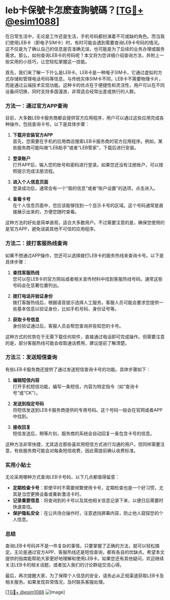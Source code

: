 # leb卡保號卡怎麽查詢號碼？[[TG💪+ @esim1088](https://t.me/s/esim1088)]

在日常生活中，无论是工作还是生活，手机号码都扮演着不可或缺的角色。而当我们使用LEB卡（即电子SIM卡）时，有时可能会遇到需要查询LEB卡号码的情况。这不仅是为了确认自己的信息是否准确无误，也可能是为了后续的业务办理或服务需求。那么，如何查询LEB卡的号码呢？本文将为您详细介绍查询方法，并附上一些实用的小技巧，让您轻松掌握这一技能。

首先，我们来了解一下什么是LEB卡。LEB卡是一种电子SIM卡，它通过虚拟的方式存储和管理电话号码等信息。与传统实体SIM卡不同，LEB卡不需要物理卡片，而是通过云端技术实现功能。这种卡的优点在于便捷性和灵活性，用户可以在不同设备间切换，同时支持多国漫游，非常适合经常出差或旅行的人群。

### 方法一：通过官方APP查询

目前，大多数LEB卡服务商都会提供官方应用程序，用户可以通过这些应用完成各种操作，包括查询卡号。以下是具体步骤：

1. **下载并安装官方APP**  
   首先，您需要在手机的应用商店搜索LEB卡服务商的官方应用程序。例如，某些服务商可能叫做“LEB助手”或者“LEB管家”，下载后进行安装。

2. **登录账户**  
   打开APP后，输入您的账号和密码进行登录。如果您还没有注册账户，可以按照提示完成注册流程。

3. **进入个人信息页面**  
   登录成功后，通常会有一个“我的信息”或者“账户设置”的选项，点击进入。

4. **查看卡号**  
   在个人信息页面中，您应该能够找到一个显示卡号的区域。这个号码通常是直接展示出来的，方便您随时查看。

这种方法的好处是简单直观，适合大多数用户。不过需要注意的是，确保您使用的是官方APP，避免误装其他不可信的应用程序。

### 方法二：拨打客服热线查询

如果不想通过APP操作，您还可以选择拨打LEB卡的服务热线来查询卡号。以下是具体步骤：

1. **查找客服热线**  
   您可以在LEB卡的官方网站或者相关宣传材料中找到客服热线号码。通常这些号码会在显著位置列出。

2. **拨打电话并验证身份**  
   拨打客服热线后，根据语音提示选择人工服务。客服人员可能会要求您提供一些基本信息以验证身份，比如手机号码、身份证号等。

3. **获取卡号信息**  
   身份验证通过后，客服人员会帮您查询并告知您的卡号。

这种方式的优势在于无需下载任何软件，直接通过电话即可完成操作。但需要注意的是，部分客服热线可能会收取通话费用，建议提前了解清楚。

### 方法三：发送短信查询

有些LEB卡服务商还提供了通过发送短信查询卡号的功能。具体步骤如下：

1. **编辑短信内容**  
   打开手机短信功能，编写一条短信，内容为特定指令（如“查询卡号”或“CK”）。

2. **发送到指定号码**  
   将短信发送到LEB卡服务商提供的专用号码。这个号码一般会在官网或者APP中找到。

3. **接收回复**  
   短信发送后，稍等片刻，服务商的系统会自动回复一条包含卡号的信息。

这种方法非常快捷，尤其适合那些喜欢用短信方式进行沟通的用户。但同样需要注意，有些服务商可能会对每条短信收费，因此需提前确认收费标准。

### 实用小贴士

无论采用哪种方式查询LEB卡号码，以下几点都值得留意：

- **定期检查卡号**：即使平时不需要频繁使用卡号，定期检查也是一个好习惯，尤其是当您更换设备或重新激活卡时。
- **记录重要信息**：将查询到的卡号以及其他相关信息记录下来，以便日后需要时快速查找。
- **保护隐私安全**：在公共场合操作时，注意遮挡屏幕内容，防止他人窥探您的个人信息。

### 总结

查询LEB卡号码并不是一件复杂的事情，只要掌握了正确的方法，就可以轻松搞定。无论是通过官方APP、客服热线还是短信查询，都有各自的优缺点。希望本文提供的指南能帮助大家更好地理解和使用LEB卡。如果您还有其他疑问，欢迎继续关注LEB卡的相关话题，或者加入我们的讨论群组交流心得。

最后，再次提醒大家，为了保障个人信息的安全，请务必从正规渠道获取LEB卡及相关服务。如果发现异常情况，及时联系客服处理。

[[TG💪+ @esim1088](https://t.me/s/esim1088) ![Image](https://i.postimg.cc/4NQfJmqS/Snipaste-2025-05-13-00-14-12.png)]